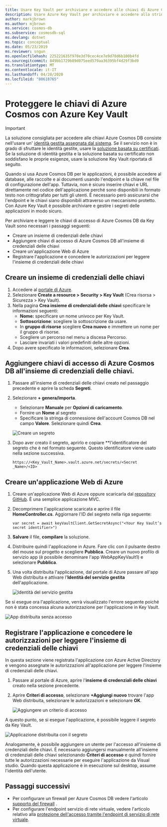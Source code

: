 ```yaml
---
title: Usare Key Vault per archiviare e accedere alle chiavi di Azure Cosmos DB
description: Usare Azure Key Vault per archiviare e accedere alla stringa di connessione, alle chiavi e agli endpoint di Azure Cosmos DB.
author: markjbrown
ms.author: mjbrown
ms.service: cosmos-db
ms.subservice: cosmosdb-sql
ms.devlang: dotnet
ms.topic: conceptual
ms.date: 05/23/2019
ms.reviewer: sngun
ms.openlocfilehash: 225221635f978e3d70cec4ce7e9d78d6b100b4fd
ms.sourcegitcommit: 849bb1729b89d075eed579aa36395bf4d29f3bd9
ms.translationtype: MT
ms.contentlocale: it-IT
ms.lasthandoff: 04/28/2020
ms.locfileid: "80618765"
---
```

# <a name="secure-azure-cosmos-keys-using-azure-key-vault"></a>Proteggere le chiavi di Azure Cosmos con Azure Key Vault 

>[!IMPORTANT]
> La soluzione consigliata per accedere alle chiavi Azure Cosmos DB consiste nell'usare un' [identità gestita assegnata dal sistema](managed-identity-based-authentication.md). Se il servizio non è in grado di sfruttare le identità gestite, usare la [soluzione basata su certificati](certificate-based-authentication.md). Se la soluzione di identità gestita e la soluzione basata su certificato non soddisfano le proprie esigenze, usare la soluzione Key Vault riportata di seguito.

Quando si usa Azure Cosmos DB per le applicazioni, è possibile accedere al database, alle raccolte e ai documenti usando l'endpoint e la chiave nel file di configurazione dell'app.  Tuttavia, non è sicuro inserire chiavi e URL direttamente nel codice dell'applicazione perché sono disponibili in formato testo non crittografato per tutti gli utenti. È necessario però assicurarsi che l'endpoint e le chiavi siano disponibili attraverso un meccanismo protetto. Con Azure Key Vault è possibile archiviare e gestire i segreti delle applicazioni in modo sicuro.

Per archiviare e leggere le chiavi di accesso di Azure Cosmos DB da Key Vault sono necessari i passaggi seguenti:

* Creare un insieme di credenziali delle chiavi  
* Aggiungere chiavi di accesso di Azure Cosmos DB all'insieme di credenziali delle chiavi  
* Creare un'applicazione Web di Azure  
* Registrare l'applicazione e concedere le autorizzazioni per leggere l'insieme di credenziali delle chiavi  


## <a name="create-a-key-vault"></a>Creare un insieme di credenziali delle chiavi

1. Accedere al [portale di Azure](https://portal.azure.com/).  
2. Selezionare **Create a resource > Security > Key Vault** (Crea risorsa > Sicurezza > Key Vault).  
3. Nella pagina **Crea insieme di credenziali delle chiavi** specificare le informazioni seguenti:  
   * **Nome:** specificare un nome univoco per Key Vault.  
   * **Sottoscrizione**: scegliere la sottoscrizione da usare.  
   * In **gruppo di risorse** scegliere **Crea nuovo** e immettere un nome per il gruppo di risorse.  
   * Scegliere un percorso nel menu a discesa Percorso.  
   * Lasciare invariati i valori predefiniti delle altre opzioni.  
4. Dopo avere specificato le informazioni, selezionare **Crea**.  

## <a name="add-azure-cosmos-db-access-keys-to-the-key-vault"></a>Aggiungere chiavi di accesso di Azure Cosmos DB all'insieme di credenziali delle chiavi.
1. Passare all'insieme di credenziali delle chiavi creato nel passaggio precedente e aprire la scheda **Segreti**.  
2. Selezionare **+ genera/importa**. 

   * Selezionare **Manuale** per **Opzioni di caricamento**.
   * Fornire un **Nome** al segreto
   * Specificare la stringa di connessione dell'account Cosmos DB nel campo **Valore**. Selezionare quindi **Crea**.

   ![Creare un segreto](./media/access-secrets-from-keyvault/create-a-secret.png)

4. Dopo aver creato il segreto, aprirlo e copiare **l'identificatore del segreto che è nel formato seguente. Questo identificatore viene usato nella sezione successiva. 

   `https://<Key_Vault_Name>.vault.azure.net/secrets/<Secret _Name>/<ID>`

## <a name="create-an-azure-web-application"></a>Creare un'applicazione Web di Azure

1. Creare un'applicazione Web di Azure oppure scaricarla dal [repository GitHub](https://github.com/Azure/azure-cosmosdb-dotnet/tree/master/Demo/keyvaultdemo). È una semplice applicazione MVC.  

2. Decomprimere l'applicazione scaricata e aprire il file **HomeController.cs**. Aggiornare l'ID del segreto nella riga seguente:

   `var secret = await keyVaultClient.GetSecretAsync("<Your Key Vault’s secret identifier>")`

3. **Salvare** il file, **compilare** la soluzione.  
4. Distribuire quindi l'applicazione in Azure. Fare clic con il pulsante destro del mouse sul progetto e scegliere **Pubblica**. Creare un nuovo profilo di servizio app (è possibile denominare l'app WebAppKeyVault1) e selezionare **Pubblica**.   

5. Una volta distribuita l'applicazione, dal portale di Azure passare all'app Web distribuita e attivare l'**Identità del servizio gestita** dell'applicazione.  

   ![Identità del servizio gestita](./media/access-secrets-from-keyvault/turn-on-managed-service-identity.png)

Se si esegue ora l'applicazione, verrà visualizzato l'errore seguente poiché non è stata concessa alcuna autorizzazione per l'applicazione in Key Vault.

![App distribuita senza accesso](./media/access-secrets-from-keyvault/app-deployed-without-access.png)

## <a name="register-the-application--grant-permissions-to-read-the-key-vault"></a>Registrare l'applicazione e concedere le autorizzazioni per leggere l'insieme di credenziali delle chiavi

In questa sezione viene registrata l'applicazione con Azure Active Directory e vengono assegnate le autorizzazioni all'applicazione per leggere l'insieme di credenziali delle chiavi. 

1. Passare al portale di Azure, aprire l'**insieme di credenziali delle chiavi** creato nella sezione precedente.  

2. Aprire **Criteri di accesso**, selezionare **+Aggiungi nuovo** trovare l'app Web distribuita, selezionare le autorizzazioni e selezionare **OK**.  

   ![Aggiungere un criterio di accesso](./media/access-secrets-from-keyvault/add-access-policy.png)

A questo punto, se si esegue l'applicazione, è possibile leggere il segreto da Key Vault.

![Applicazione distribuita con il segreto](./media/access-secrets-from-keyvault/app-deployed-with-access.png)
 
Analogamente, è possibile aggiungere un utente per l'accesso all'insieme di credenziali delle chiavi. È necessario aggiungersi manualmente all'insieme di credenziali delle chiavi selezionando **Criteri di accesso** e quindi fornire tutte le autorizzazioni necessarie per eseguire l'applicazione da Visual studio. Quando questa applicazione è in esecuzione sul desktop, assume l'identità dell'utente.

## <a name="next-steps"></a>Passaggi successivi

* Per configurare un firewall per Azure Cosmos DB vedere l'articolo [supporto del firewall](firewall-support.md) .
* Per configurare l'endpoint servizio di rete virtuale, vedere l'articolo relativo alla [protezione dell'accesso tramite l'endpoint di servizio di rete virtuale](vnet-service-endpoint.md).
